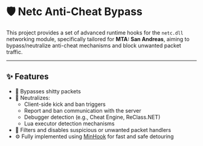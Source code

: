 # 🛡️ Netc Anti-Cheat Bypass

This project provides a set of advanced runtime hooks for the `netc.dll` networking module, specifically tailored for **MTA: San Andreas**, aiming to bypass/neutralize anti-cheat mechanisms and block unwanted packet traffic.

---

## ✨ Features 

- 🚫 Bypasses shitty packets
- 🛑 Neutralizes:
  - Client-side kick and ban triggers
  - Report and ban communication with the server
  - Debugger detection (e.g., Cheat Engine, ReClass.NET)
  - Lua executor detection mechanisms
- 🧩 Filters and disables suspicious or unwanted packet handlers
- ⚙️ Fully implemented using [MinHook](https://github.com/TsudaKageyu/minhook) for fast and safe detouring


